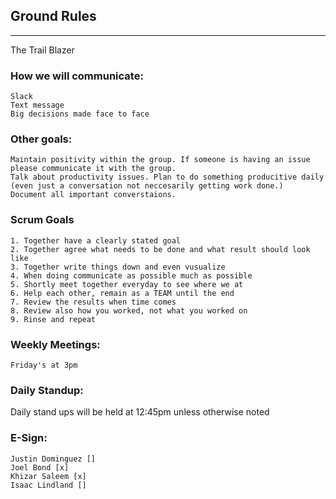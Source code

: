 ## Ground Rules 

____________________________________________________________________
The Trail Blazer 

### How we will communicate:

    Slack
    Text message
    Big decisions made face to face

### Other goals:

    Maintain positivity within the group. If someone is having an issue please communicate it with the group. 
    Talk about productivity issues. Plan to do something producitive daily (even just a conversation not neccesarily getting work done.)
    Document all important converstaions. 
    
 ### Scrum Goals
 
    1. Together have a clearly stated goal
    2. Together agree what needs to be done and what result should look like
    3. Together write things down and even vusualize
    4. When doing communicate as possible much as possible
    5. Shortly meet together everyday to see where we at 
    6. Help each other, remain as a TEAM until the end
    7. Review the results when time comes
    8. Review also how you worked, not what you worked on
    9. Rinse and repeat 

### Weekly Meetings:

    Friday's at 3pm 

### Daily Standup:

Daily stand ups will be held at 12:45pm unless otherwise noted

### E-Sign:

    Justin Dominguez []
    Joel Bond [x]
    Khizar Saleem [x]
    Isaac Lindland []
